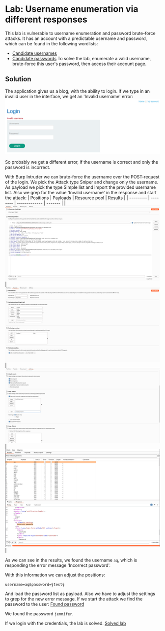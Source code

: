 # Lab: Username enumeration via different responses
This lab is vulnerable to username enumeration and password brute-force attacks. It has an account with a predictable username and password, which can be found in the following wordlists:
- [Candidate usernames](https://portswigger.net/web-security/authentication/auth-lab-usernames)
- [Candidate passwords](https://portswigger.net/web-security/authentication/auth-lab-passwords)
To solve the lab, enumerate a valid username, brute-force this user's password, then access their account page.

## Solution
The application gives us a blog, with the ability to login. If we type in an invalid user in the interface, we get an 'Invalid username' error:
![Invalid login](images/Username_enumeration_via_different_responses_0.png)

So probably we get a different error, if the username is correct and only the password is incorrect.

With Burp Intruder we can brute-force the username over the POST-request of the login. We pick the Attack type Sniper and change only the username. As payload we pick the type Simple list and import the provided username list. Also we grep for the value 'Invalid username' in the response and start the attack:
| Positions | Payloads | Resource pool | Results |
| --------- | -------- | ------------- | ------- |
| ![Positions](images/Username_enumeration_via_different_responses_1.png) | ![Payloads](images/Username_enumeration_via_different_responses_2.png) | ![Settings](images/Username_enumeration_via_different_responses_3.png) | ![Results](images/Username_enumeration_via_different_responses_4.png) |

As we can see in the results, we found the username `aq`, which is responding the error message 'Incorrect password'.

With this information we can adjust the positions:
```
username=aq&password=§test§
```
And load the password list as payload. Also we have to adjust the settings to grep for the new error message. If we start the attack we find the password to the user:
[Found password](images/Username_enumeration_via_different_responses_5.png)

We found the password `jennifer`.

If we login with the credentials, the lab is solved:
[Solved lab](images/Username_enumeration_via_different_responses_6.png)
